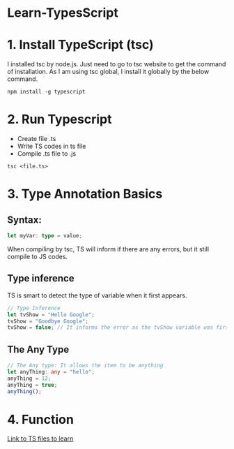 # Learn-TypesScript

# 1. Install TypeScript (tsc)
I installed tsc by node.js. Just need to go to tsc website to get the command of installation. As I am using tsc global, I install it globally by the below command.
 
 ```node
 npm install -g typescript
 ```
 
 # 2. Run Typescript
 - Create file .ts
 - Write TS codes in ts file
 - Compile .ts file to .js
 ```notde
 tsc <file.ts>
 ```
 
# 3. Type Annotation Basics

## Syntax:
```typescript
let myVar: type = value;
```

When compiling by tsc, TS will inform if there are any errors, but it still compile to JS codes.

## Type inference
TS is smart to detect the type of variable when it first appears.

```typescript
// Type Inference
let tvShow = "Hello Google";
tvShow = "Goodbye Google";
tvShow = false; // It informs the error as the tvShow variable was first assign to string, thus has the string type
```

## The Any Type
```typescript
// The Any type: It allows the item to be anything
let anyThing: any = "hello";
anyThing = 12;
anyThing = true;
anyThing();
```

# 4. Function
<a href="./4_Functions">Link to TS files to learn</a>
